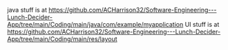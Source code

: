 java stuff is at https://github.com/ACHarrison32/Software-Engineering---Lunch-Decider-App/tree/main/Coding/main/java/com/example/myapplication
UI stuff is at https://github.com/ACHarrison32/Software-Engineering---Lunch-Decider-App/tree/main/Coding/main/res/layout
